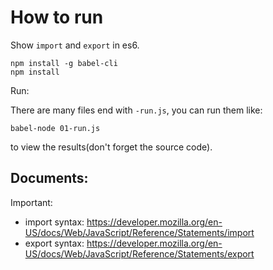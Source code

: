 How to run
===========

Show `import` and `export` in es6.

```
npm install -g babel-cli
npm install
```

Run:

There are many files end with `-run.js`, you can run them like:

```
babel-node 01-run.js
```

to view the results(don't forget the source code).

Documents:
-----------------

Important:

- import syntax: <https://developer.mozilla.org/en-US/docs/Web/JavaScript/Reference/Statements/import>
- export syntax: <https://developer.mozilla.org/en-US/docs/Web/JavaScript/Reference/Statements/export>